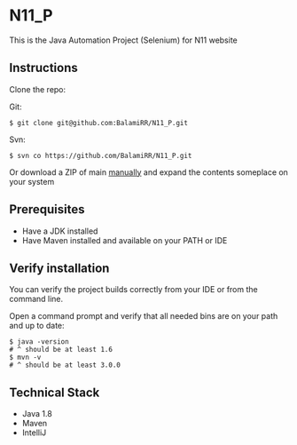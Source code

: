 # N11_P

This is the Java Automation Project (Selenium) for N11 website 

## Instructions

Clone the repo:

Git:
```
$ git clone git@github.com:BalamiRR/N11_P.git
```

Svn:
```
$ svn co https://github.com/BalamiRR/N11_P.git
```

Or download a ZIP of main [manually](https://github.com/BalamiRR/N11_P/archive/main.zip) and expand the contents someplace on your system

## Prerequisites

* Have a JDK installed
* Have Maven installed and available on your PATH or IDE

## Verify installation

You can verify the project builds correctly from your IDE or from the command
line.

Open a command prompt and verify that all needed bins are on your path and up to date:

```
$ java -version
# ^ should be at least 1.6
$ mvn -v
# ^ should be at least 3.0.0
```

## Technical Stack

* Java 1.8
* Maven
* IntelliJ

